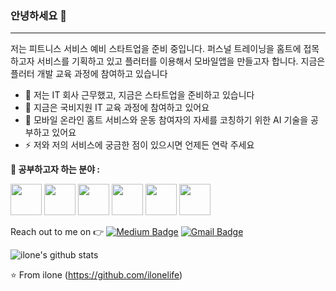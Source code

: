 ### 안녕하세요 👋
---

저는 피트니스 서비스 예비 스타트업을 준비 중입니다.
퍼스널 트레이닝을 홈트에 접목하고자 서비스를 기획하고 있고
플러터를 이용해서 모바일앱을 만들고자 합니다.
지금은 플러터 개발 교육 과정에 참여하고 있습니다

- 🔭 저는 IT 회사 근무했고, 지금은 스타트업을 준비하고 있습니다
- 🌱 지금은 국비지원 IT 교육 과정에 참여하고 있어요
- 👯 모바일 온라인 홈트 서비스와 운동 참여자의 자세를 코칭하기 위한 AI 기술을 공부하고 있어요
- ⚡ 저와 저의 서비스에 궁금한 점이 있으시면 언제든 연락 주세요 

**🌱 공부하고자 하는 분야 :**

<code><a href="https://www.javascript.com/" target="_blank"><img height="50" src="https://www.vectorlogo.zone/logos/javascript/javascript-ar21.svg"></a></code>
<code><a href="https://reactjs.org/" target="_blank"><img height="50" src="https://www.vectorlogo.zone/logos/reactjs/reactjs-ar21.svg"></a></code>
<code><a href="https://cloud.google.com/" target="_blank"><img height="50" src="https://www.vectorlogo.zone/logos/google_cloud/google_cloud-ar21.svg"></a></code>
<code><a href="https://flutter.dev/" target="_blank"><img height="50" src="https://www.vectorlogo.zone/logos/flutterio/flutterio-icon.svg"></a></code>
<code><a href="https://www.python.org/" target="_blank"><img height="50" src="https://www.vectorlogo.zone/logos/python/python-ar21.svg"></a></code>
<code><a href="https://www.docker.com/" target="_blank"><img height="50" src="https://www.vectorlogo.zone/logos/docker/docker-ar21.svg"></a></code>


 Reach out to me on :point_right: 
[![Medium Badge](https://img.shields.io/badge/-Medium-000?style=flat-square&logo=Medium&logoColor=white&&link=https://medium.com/@rvividha)](https://medium.com/@rvividha)
[![Gmail Badge](https://img.shields.io/badge/-Gmail-c14438?style=flat-square&logo=Gmail&logoColor=white&link=mailto:iloneslife@gmail.com)](mailto:rvividha@gmail.com)

<!--
**V2dha/V2dha** is a ✨ _special_ ✨ repository because its `README.md` (this file) appears on your GitHub profile.

Here are some ideas to get you started:

- 🔭 I’m currently working on ...
- 🌱 I’m currently learning ...
- 👯 I’m looking to collaborate on ...
- 🤔 I’m looking for help with ...
- 💬 Ask me about ...
- 📫 How to reach me: ...
- 😄 Pronouns: ...
- ⚡ Fun fact: ...
-->

![ilone's github stats](https://github-readme-stats.vercel.app/api?username=ilonelife&show_icons=true&title_color=fff&icon_color=FFD700&text_color=ECECEC&bg_color=8A2BE2)

⭐️ From ilone (https://github.com/ilonelife)